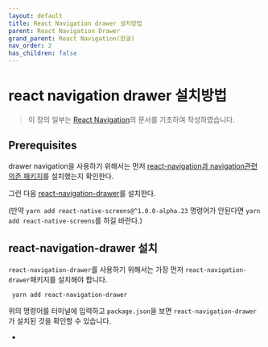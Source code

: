 ```yaml
---
layout: default
title: React Navigation drawer 설치방법
parent: React Navigation Drawer
grand_parent: React Navigation(한글)
nav_order: 2
has_children: false
---
```


# react navigation drawer 설치방법

>  이 장의 일부는 [React Navigation](https://reactnavigation.org/docs/en/drawer-navigator.html)의 문서를 기초하여 작성하였습니다.

## Prerequisites

drawer navigation을 사용하기 위해서는 먼저 [react-navigation과 navigation관련 의존 패키지](https://reactnavigation.org/docs/en/getting-started.html)를 설치했는지 확인한다.

그런 다음 [react-navigation-drawer](https://github.com/react-navigation/drawer)를 설치한다.

(만약 `yarn add react-native-screens@^1.0.0-alpha.23` 명령어가 안된다면 `yarn add react-native-screens`를 하길 바란다.)

## react-navigation-drawer 설치

`react-navigation-drawer`를 사용하기 위해서는 가장 먼저 `react-navigation-drawer`패키지를 설치해야 합니다.

```shell
 yarn add react-navigation-drawer
```

위의 명령어를 터미널에 입력하고 `package.json`을 보면 `react-navigation-drawer`가 설치된 것을 확인할 수 있습니다.

*

